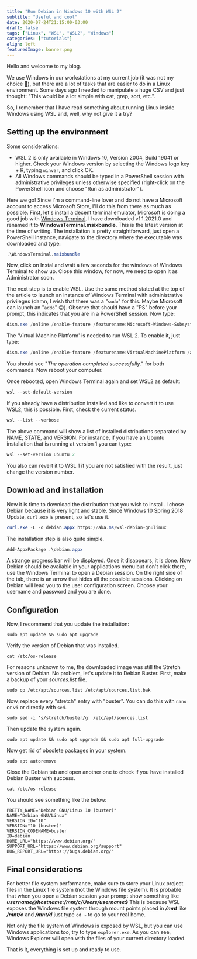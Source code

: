 ```yaml
---
title: "Run Debian in Windows 10 with WSL 2"
subtitle: "Useful and cool"
date: 2020-07-24T21:15:00-03:00
draft: false
tags: ["Linux", "WSL", "WSL2", "Windows"]
categories: ["tutorials"]
align: left
featuredImage: banner.png
---
```


Hello and welcome to my blog.

We use Windows in our workstations at my current job (it was not my choice 🙊), but there are a lot of tasks that are easier to do in a Linux environment. Some days ago I needed to manipulate a huge CSV and just thought: "This would be a lot simple with cat, grep, sort, etc.".

So, I remember that I have read something about running Linux inside Windows using WSL and, well, why not give it a try?

## Setting up the environment

Some considerations:

* WSL 2 is only available in Windows 10, Version 2004, Build 19041 or higher. Check your Windows version by selecting the Windows logo key + R, typing `winver`, and click OK.
* All Windows commands should be typed in a PowerShell session with administrative privileges unless otherwise specified (right-click on the PowerShell icon and choose "Run as administrator").

Here we go! Since I'm a command-line lover and do not have a Microsoft account to access Microsoft Store, I'll do this from there as much as possible. First, let's install a decent terminal emulator, Microsoft is doing a good job with [Windows Terminal](https://github.com/microsoft/terminal). I have downloaded v1.1.2021.0 and renamed it to **WindowsTerminal.msixbundle**. This is the latest version at the time of writing. The installation is pretty straightforward, just open a PowerShell instance, navigate to the directory where the executable was downloaded and type:

```powershell
.\WindowsTerminal.msixbundle
```

Now, click on Instal and wait a few seconds for the windows of Windows Terminal to show up. Close this window, for now, we need to open it as Administrator soon.

The next step is to enable WSL. Use the same method stated at the top of the article to launch an instance of Windows Terminal with administrative privileges (damn, I wish that there was a "`sudo`" for this. Maybe Microsoft can launch an "`addo`" 🙃). Observe that should have a "PS" before your prompt, this indicates that you are in a PowerShell session. Now type:

```powershell
dism.exe /online /enable-feature /featurename:Microsoft-Windows-Subsystem-Linux /all /norestart
```

The 'Virtual Machine Platform' is needed to run WSL 2. To enable it, just type:

```powershell
dism.exe /online /enable-feature /featurename:VirtualMachinePlatform /all /norestart
```

You should see "_The operation completed successfully._" for both commands. Now reboot your computer.

Once rebooted, open Windows Terminal again and set WSL2 as default:

```powershell
wsl --set-default-version
```

If you already have a distribution installed and like to convert it to use WSL2, this is possible. First, check the current status.

```powershell
wsl --list --verbose
```

The above command will show a list of installed distributions separated by NAME, STATE, and VERSION. For instance, if you have an Ubuntu installation that is running at version 1 you can type:

```powershell
wsl --set-version Ubuntu 2
```

You also can revert it to WSL 1 if you are not satisfied with the result, just change the version number.

## Download and installation

Now it is time to download the distribution that you wish to install. I chose Debian because it is very light and stable. Since Windows 10 Spring 2018 Update, `curl.exe` is present, so let's use it.

```powershell
curl.exe -L -o debian.appx https://aka.ms/wsl-debian-gnulinux
```

The installation step is also quite simple.

```powershell
Add-AppxPackage .\debian.appx
```

A strange progress bar will be displayed. Once it disappears, it is done. Now Debian should be available in your applications menu but don't click there, use the Windows Terminal to open a Debian session. On the right side of the tab, there is an arrow that hides all the possible sessions.
Clicking on Debian will lead you to the user configuration screen. Choose your username and password and you are done.

## Configuration

Now, I recommend that you update the installation:

```shell
sudo apt update && sudo apt upgrade
```

Verify the version of Debian that was installed.

```shell
cat /etc/os-release
```

For reasons unknown to me, the downloaded image was still the Stretch version of Debian. No problem, let's update it to Debian Buster. First, make a backup of your _sources.list_ file.

```shell
sudo cp /etc/apt/sources.list /etc/apt/sources.list.bak
```

Now, replace every "stretch" entry with "buster". You can do this with `nano` or `vi` or directly with `sed`.

```shell
sudo sed -i 's/stretch/buster/g' /etc/apt/sources.list
```

Then update the system again.

```shell
sudo apt update && sudo apt upgrade && sudo apt full-upgrade
```

Now get rid of obsolete packages in your system.

```shell
sudo apt autoremove
```

Close the Debian tab and open another one to check if you have installed Debian Buster with success.

```shell
cat /etc/os-release
```

You should see something like the below:

```shell
PRETTY_NAME="Debian GNU/Linux 10 (buster)"
NAME="Debian GNU/Linux"
VERSION_ID="10"
VERSION="10 (buster)"
VERSION_CODENAME=buster
ID=debian
HOME_URL="https://www.debian.org/"
SUPPORT_URL="https://www.debian.org/support"
BUG_REPORT_URL="https://bugs.debian.org/"
```

## Final considerations

For better file system performance, make sure to store your Linux project files in the Linux file system (not the Windows file system).
It is probable that when you open a Debian session your prompt show something like **_username@hostname:/mnt/c/Users/username$_** This is because WSL exposes the Windows file system through mount points placed in **_/mnt_** like **_/mnt/c_** and **_/mnt/d_** just type `cd ~` to go to your real home.

Not only the file system of Windows is exposed by WSL, but you can use Windows applications too, try to type `explorer.exe`. As you can see, Windows Explorer will open with the files of your current directory loaded.

That is it, everything is set up and ready to use.
